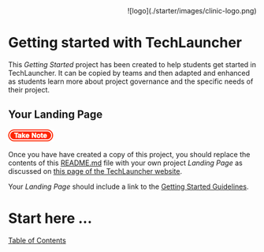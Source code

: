 <div align="right">![logo](./starter/images/clinic-logo.png)
<div align="left">


# Getting started with TechLauncher

This *Getting Started* project has been created to help students get started in TechLauncher. It can be copied by teams and then adapted and enhanced as students learn more about project governance and the specific needs of their project.


## Your Landing Page

![stop](./starter/images/important.png)

Once you have have created a copy of this project, you should replace the contents of this [README.md](README.md) file with your own project *Landing Page* as discussed on [this page of the TechLauncher website](https://comp.anu.edu.au/TechLauncher/current_students/evaluation/project_audits/#audit-landing-page).

Your *Landing Page* should include a link to the [Getting Started Guidelines](./starter/00-intro.md).


# Start here ...

[Table of Contents](./starter/00-table-of-contents.md)